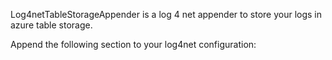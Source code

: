 Log4netTableStorageAppender is a log 4 net appender to store your logs in azure table storage.

Append the following section to your log4net configuration:

<appender name="TableStorageLogAppender" type="Log4NetTableStorageAppender.AzureTableStorageAppender, Log4NetTableStorageAppender">      
  <bufferSize value="1" />
  <ConnectionStringName value="StorageConnectionString" />
  <layout type="log4net.Layout.PatternLayout">
    <conversionPattern value="%-5p %d %5rms %-22.22c{1} %-18.18M - %m%n" />
  </layout>
</appender>
